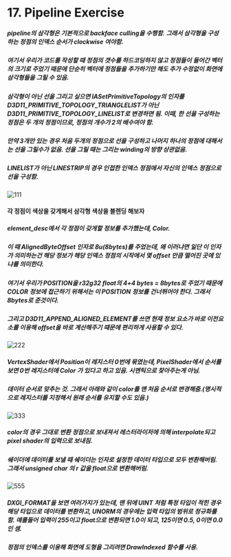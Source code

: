 # 17. Pipeline Exercise

##### pipeline의 삼각형은 기본적으로 backface culling을 수행함. 그래서 삼각형을 구성하는 정점의 인덱스 순서가 clockwise 여야함.

##### 여기서 우리가 코드를 작성할 때 정점의 갯수를 하드코딩하지 않고 정점들이 들어간 벡터의 크기로 주었기 때문에 단순히 벡터에 정점들을 추가하기만 해도 추가 수정없이 화면에 삼각형들을 그릴 수 있음.

##### 삼각형이 아닌 선을 그리고 싶으면 IASetPrimitiveTopology의 인자를 D3D11_PRIMITIVE_TOPOLOGY_TRIANGLELIST가 아닌 D3D11_PRIMITIVE_TOPOLOGY_LINELIST로 변경하면 됨. 이때, 한 선을 구성하는 정점은 두 개의 정점이므로, 정점의 개수가 2의 배수여야 함. 
##### 만약 3개만 있는 경우 처음 두개의 정점으로 선을 구성하고 나머지 하나의 정점에 대해서는 선을 그릴수가 없음. 선을 그릴 때는 그리는 winding의 방향 상관없음.

##### LINELIST가 아닌 LINESTRIP의 경우 인접한 인덱스 정점에서 자신의 인덱스 정점으로 선을 구성함.

![111](https://user-images.githubusercontent.com/52204522/147737446-5cee4951-775b-4cc5-88b1-46f65455b545.png)

#### 각 정점이 색상을 갖게해서 삼각형 색상을 블렌딩 해보자
##### element_desc에서 각 정점이 갖게할 정보를 추가했는데, Color.
##### 이 때 AlignedByteOffset 인자로 8u(8bytes)를 주었는데, 왜 이러냐면 일단 이 인자가 의미하는건 해당 정보가 해당 인덱스 정점의 시작에서 몇 offset 만큼 떨어진 곳에 있냐를 의미한다.
##### 여기서 우리가 POSITION을 r32g32 float의 4+4 bytes = 8bytes로 주었기 때문에 COLOR 정보에 접근하기 위해서는 이 POSITION 정보를 건너뛰어야 한다. 그래서 8bytes로 준것이다.
##### 그리고 D3D11_APPEND_ALIGNED_ELEMENT를 쓰면 현재 정보 요소가 바로 이전요소를 이용해 offset을 바로 계산해주기 때문에 편리하게 사용할 수 있다.

![222](https://user-images.githubusercontent.com/52204522/147737509-c7cf17bf-8baf-4aaa-9e80-fb19be844ba3.png)

##### VertexShader에서 Position이 레지스터 0번에 묶였는데, PixelShader에서 순서를 보면 0번 레지스터에 Color 가 있다고 하고 있음. 시멘틱으로 찾아주는게 아님.
##### 데이터 순서로 맞추는 것. 그래서 아래와 같이 color를 맨 처음 순서로 변경해줌.(명시적으로 레지스터를 지정해서 원래 순서를 유지할 수도 있음.)

![333](https://user-images.githubusercontent.com/52204522/147737543-bdbdac67-5c02-4a31-9f9d-1809c16b7313.png)

##### color의 경우 그대로 변환 정점으로 보내져서 레스터라이저에 의해 interpolate되고 pixel shader의 입력으로 보내짐. 
##### 쉐이더에 데이터를 보낼 때 쉐이더는 인자로 설정한 데이터 타입으로 모두 변환해버림. 그래서 unsigned char 의 r 값을 float으로 변환해버림.

![555](https://user-images.githubusercontent.com/52204522/147737576-96703828-d900-482a-a98d-4f3231eb8c87.png)

##### DXGI_FORMAT을 보면 여러가지가 있는데, 맨 뒤에 UINT 처럼 특정 타입이 적힌 경우 해당 타입으로 데이터를 변환하고, UNORM의 경우에는 입력 타입의 범위로 정규화를 함. 예를들어 입력이 255이고 float으로 변환되면 1.0이 되고, 125이면 0.5, 0이면 0.0인 셈.

##### 정점의 인덱스를 이용해 화면에 도형을 그리려면 DrawIndexed 함수를 사용.
